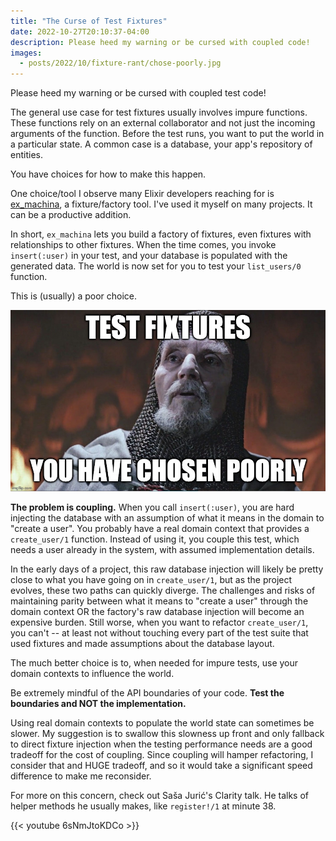 ```yaml
---
title: "The Curse of Test Fixtures"
date: 2022-10-27T20:10:37-04:00
description: Please heed my warning or be cursed with coupled code!
images:
  - posts/2022/10/fixture-rant/chose-poorly.jpg
---
```


Please heed my warning or be cursed with coupled test code!

The general use case for test fixtures usually involves impure functions. These functions rely on an external collaborator and not just the incoming arguments of the function. Before the test runs, you want to put the world in a particular state. A common case is a database, your app's repository of entities.

You have choices for how to make this happen.

One choice/tool I observe many Elixir developers reaching for is [ex_machina], a fixture/factory tool. I've used it myself on many projects. It can be a productive addition.

In short, `ex_machina` lets you build a factory of fixtures, even fixtures with relationships to other fixtures. When the time comes, you invoke `insert(:user)` in your test, and your database is populated with the generated data. The world is now set for you to test your `list_users/0` function.

[ex_machina]: https://github.com/thoughtbot/ex_machina

This is (usually) a poor choice.

![Test Fixtures: You Have Chosen Poorly](chose-poorly.jpg)

**The problem is coupling.** When you call `insert(:user)`, you are hard injecting the database with an assumption of what it means in the domain to "create a user". You probably have a real domain context that provides a `create_user/1` function. Instead of using it, you couple this test, which needs a user already in the system, with assumed implementation details.

In the early days of a project, this raw database injection will likely be pretty close to what you have going on in `create_user/1`, but as the project evolves, these two paths can quickly diverge. The challenges and risks of maintaining parity between what it means to "create a user" through the domain context OR the factory's raw database injection will become an expensive burden. Still worse, when you want to refactor `create_user/1`, you can't -- at least not without touching every part of the test suite that used fixtures and made assumptions about the database layout.

The much better choice is to, when needed for impure tests, use your domain contexts to influence the world.

Be extremely mindful of the API boundaries of your code. **Test the boundaries and NOT the implementation.**

Using real domain contexts to populate the world state can sometimes be slower. My suggestion is to swallow this slowness up front and only fallback to direct fixture injection when the testing performance needs are a good tradeoff for the cost of coupling. Since coupling will hamper refactoring, I consider that and HUGE tradeoff, and so it would take a significant speed difference to make me reconsider.

For more on this concern, check out Saša Jurić's Clarity talk. He talks of helper methods he usually makes, like `register!/1` at minute 38.

{{< youtube 6sNmJtoKDCo >}}

